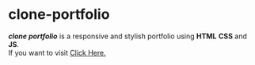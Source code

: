 # clone-portfolio

***clone portfolio*** is a responsive and stylish portfolio using **HTML** **CSS** and **JS**.
<br />
If you want to visit [Click Here.](https://amankashyap004.github.io/clone-portfolio/#portfolio)
